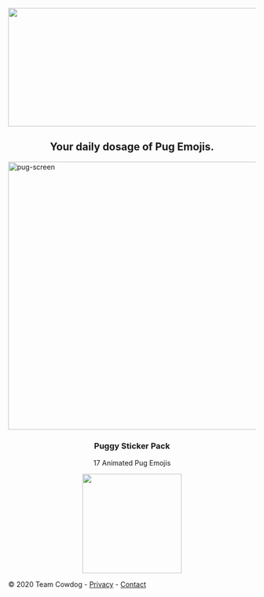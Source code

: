 <p style="text-align: right;"><img style="text-align: center; display: block; margin-left: auto; margin-right: auto;" src="https://user-images.githubusercontent.com/2395780/72453397-ddca2280-3773-11ea-9feb-50df1345af23.png" alt="" width="519" height="241" /></p>
<h2 style="text-align: center;">Your daily dosage of Pug Emojis.</h2>
<p><img style="display: block; margin-left: auto; margin-right: auto;" src="https://user-images.githubusercontent.com/2395780/95665881-2b0fd080-0b09-11eb-95fa-2e4c71280bee.png" alt="pug-screen" width="545" align="center" /></p>
<h3 style="text-align: center;">Puggy Sticker Pack</h3>
<p style="text-align: center;">17 Animated Pug Emojis</p>
<p><a href="https://apps.apple.com/us/app/puggy-sticker-pack-fun-emoji/id1507052503?itsct=apps_box&amp;itscg=30200"> <img style="display: block; margin-left: auto; margin-right: auto;" src="https://user-images.githubusercontent.com/2395780/95666274-e128e980-0b0c-11eb-9f9d-b37474cf28a3.png" width="202" /></a></p>
<p style="text-align: left;">&copy; 2020 Team Cowdog -&nbsp;<a href="http://www.teamcowdog.com/privacy_policy_puggy.html">Privacy</a>&nbsp;-&nbsp;<a title="Contact Team Cowdog" href="mailto:mail@teamcowdog.com">Contact</a></p>
